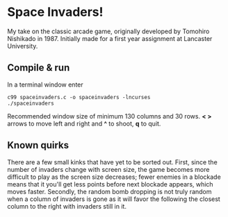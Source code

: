 # Space Invaders!
My take on the classic arcade game, originally developed by Tomohiro Nishikado in 1987.
Initially made for a first year assignment at Lancaster University.

## Compile & run
In a terminal window enter
```
c99 spaceinvaders.c -o spaceinvaders -lncurses
./spaceinvaders
```
Recommended window size of minimum 130 columns and 30 rows.
**< >** arrows to move left and right and **^** to shoot, **q** to quit.

## Known quirks
There are a few small kinks that have yet to be sorted out.
First, since the number of invaders change with screen size, the game becomes
more difficult to play as the screen size decreases; fewer enemies in a blockade
means that it you'll get less points before next blockade appears, which moves
faster.
Secondly, the random bomb dropping is not truly random when a column of invaders
is gone as it will favor the following the closest column to the right with
invaders still in it.
